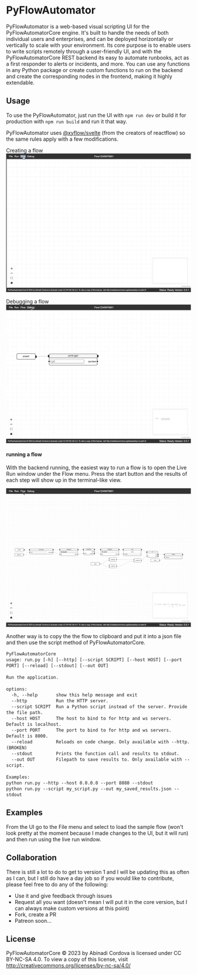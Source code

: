 # PyFlowAutomator

PyFlowAutomator is a web-based visual scripting UI for the PyFlowAutomatorCore engine. It's built to handle the needs of both individual users and enterprises, and can be deployed horizontally or vertically to scale with your environment. Its core purpose is to enable users to write scripts remotely through a user-friendly UI, and with the PyFlowAutomatorCore REST backend its easy to automate runbooks, act as a first responder to alerts or incidents, and more. You can use any functions in any Python package or create custom functions to run on the backend and create the corresponding nodes in the frontend, making it highly extendable.

## Usage

To use the PyFlowAutomator, just run the UI with `npm run dev` or build it for production with `npm run build` and run it that way.

PyFlowAutomator uses [@xyflow/svelte](https://svelteflow.dev/) (from the creators of reactflow) so the same rules apply with a few modifications.

Creating a flow
![creating gif](static/Create.gif)

Debugging a flow
![debugging gif](static/Debug.gif)

#### running a flow

With the backend running, the easiest way to run a flow is to open the Live Run window under the Flow menu. Press the start button and the results of each step will show up in the terminal-like view.

![live running gif](static/LiveRun.gif)

Another way is to copy the the flow to clipboard and put it into a json file and then use the script method of PyFlowAutomatorCore.

```
PyFlowAutomatorCore
usage: run.py [-h] [--http] [--script SCRIPT] [--host HOST] [--port PORT] [--reload] [--stdout] [--out OUT]

Run the application.

options:
  -h, --help       show this help message and exit
  --http           Run the HTTP server.
  --script SCRIPT  Run a Python script instead of the server. Provide the file path.
  --host HOST      The host to bind to for http and ws servers. Default is localhost.
  --port PORT      The port to bind to for http and ws servers. Default is 8000.
  --reload         Reloads on code change. Only available with --http. (BROKEN)
  --stdout         Prints the function call and results to stdout.
  --out OUT        Filepath to save results to. Only available with --script.

Examples: 
python run.py --http --host 0.0.0.0 --port 8080 --stdout
python run.py --script my_script.py --out my_saved_results.json --stdout
```

## Examples

From the UI go to the File menu and select to load the sample flow (won't look pretty at the moment because I made changes to the UI, but it will run) and then run using the live run window.

## Collaboration

There is still a lot to do to get to version 1 and I will be updating this as often as I can, but I still do have a day job so if you would like to contribute, please feel free to do any of the following:
* Use it and give feedback through issues
* Request all you want (doesn't mean I will put it in the core version, but I can always make custom versions at this point)
* Fork, create a PR
* Patreon soon...

## License

PyFlowAutomatorCore © 2023 by Abinadi Cordova is licensed under CC BY-NC-SA 4.0. To view a copy of this license, visit http://creativecommons.org/licenses/by-nc-sa/4.0/
